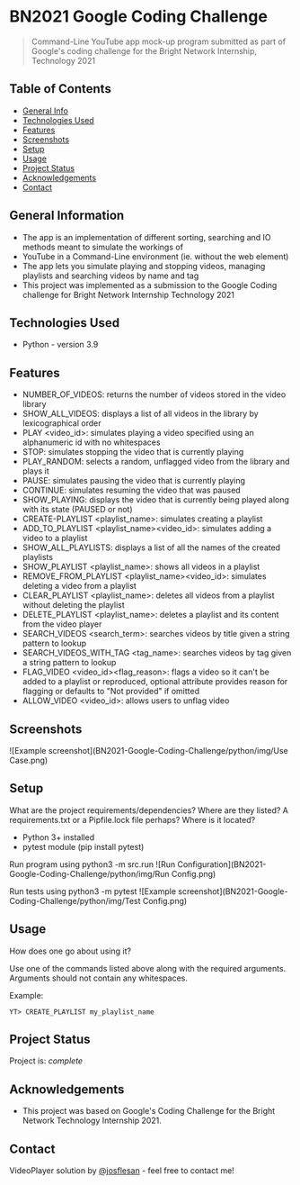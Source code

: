 # BN2021 Google Coding Challenge
> Command-Line YouTube app mock-up program submitted as part of Google's coding challenge for the
> Bright Network Internship, Technology 2021

## Table of Contents
* [General Info](#general-information)
* [Technologies Used](#technologies-used)
* [Features](#features)
* [Screenshots](#screenshots)
* [Setup](#setup)
* [Usage](#usage)
* [Project Status](#project-status)
* [Acknowledgements](#acknowledgements)
* [Contact](#contact)
<!-- * [License](#license) -->


## General Information
- The app is an implementation of different sorting, searching and IO methods meant to simulate the workings of
- YouTube in a Command-Line environment (ie. without the web element)
- The app lets you simulate playing and stopping videos, managing playlists and searching videos by name and tag
- This project was implemented as a submission to the Google Coding challenge for Bright Network Internship Technology 2021


## Technologies Used
- Python - version 3.9


## Features
- NUMBER_OF_VIDEOS: returns the number of videos stored in the video library
- SHOW_ALL_VIDEOS: displays a list of all videos in the library by lexicographical order
- PLAY <video_id>: simulates playing a video specified using an alphanumeric id with no whitespaces
- STOP: simulates stopping the video that is currently playing
- PLAY_RANDOM: selects a random, unflagged video from the library and plays it
- PAUSE: simulates pausing the video that is currently playing
- CONTINUE: simulates resuming the video that was paused
- SHOW_PLAYING: displays the video that is currently being played along with its state (PAUSED or not)
- CREATE-PLAYLIST <playlist_name>: simulates creating a playlist 
- ADD_TO_PLAYLIST <playlist_name><video_id>: simulates adding a video to a playlist
- SHOW_ALL_PLAYLISTS: displays a list of all the names of the created playlists
- SHOW_PLAYLIST <playlist_name>: shows all videos in a playlist
- REMOVE_FROM_PLAYLIST <playlist_name><video_id>: simulates deleting a video from a playlist
- CLEAR_PLAYLIST <playlist_name>: deletes all videos from a playlist without deleting the playlist
- DELETE_PLAYLIST <playlist_name>: deletes a playlist and its content from the video player
- SEARCH_VIDEOS <search_term>: searches videos by title given a string pattern to lookup
- SEARCH_VIDEOS_WITH_TAG <tag_name>: searches videos by tag given a string pattern to lookup
- FLAG_VIDEO <video_id><flag_reason>: flags a video so it can't be added to a playlist or reproduced, optional attribute provides reason for flagging or defaults to "Not provided" if omitted
- ALLOW_VIDEO <video_id>: allows users to unflag video 


## Screenshots
![Example screenshot](BN2021-Google-Coding-Challenge/python/img/Use Case.png)


## Setup
What are the project requirements/dependencies? Where are they listed? A requirements.txt or a Pipfile.lock file perhaps? Where is it located?

- Python 3+ installed
- pytest module (pip install pytest)

Run program using python3 -m src.run
![Run Configuration](BN2021-Google-Coding-Challenge/python/img/Run Config.png)

Run tests using python3 -m pytest 
![Example screenshot](BN2021-Google-Coding-Challenge/python/img/Test Config.png)


## Usage
How does one go about using it?

Use one of the commands listed above along with the required arguments.
Arguments should not contain any whitespaces.

Example:

`YT> CREATE_PLAYLIST my_playlist_name`


## Project Status
Project is:  _complete_


## Acknowledgements

- This project was based on Google's Coding Challenge for the Bright Network Technology Internship 2021.


## Contact
VideoPlayer solution by [@josflesan](josue.fle.sanc@gmail.com) - feel free to contact me!
